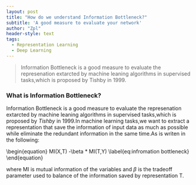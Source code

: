 ```yaml
---
layout: post
title: "How do we understand Information Bottleneck?"
subtitle: 'A good measure to evaluate your network'
author: "Zpl"
header-style: text
tags:
  - Representation Learning
  - Deep Learning
---
```

>Information Bottleneck is a good measure to evaluate the represenation extarcted by machine leaning algorithms in supervised tasks,which is proposed by Tishby in 1999.

### What is Information Bottleneck?
Information Bottleneck is a good measure to evaluate the represenation extarcted by machine leaning algorithms in supervised tasks,which is proposed by *Tishby* in 1999.In machine learning tasks,we want to extract a representation that save the information of input data as much as possible while
eliminate the redundant information in the same time.As is writen in the following:

\begin{equation}
MI(X,T) -\beta * MI(T,Y)
\label{eq:infromation bottleneck}
\end{equation}

where MI is mutual information of the variables and $\beta$ is the tradeoff parameter used to balance of the information saved by representation T.
